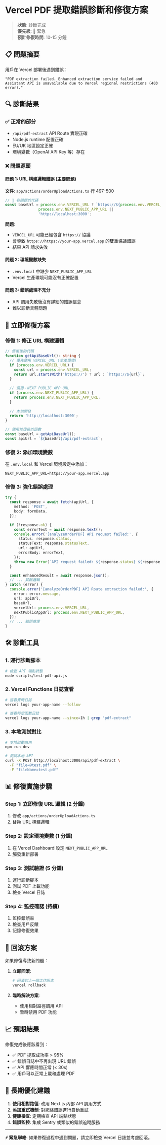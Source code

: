 # Vercel PDF 提取錯誤診斷和修復方案

> **狀態**: 診斷完成  
> **優先級**: 🔴 緊急  
> **預計修復時間**: 10-15 分鐘  

## 📋 問題摘要

用戶在 Vercel 部署後遇到錯誤：
```
"PDF extraction failed. Enhanced extraction service failed and Assistant API is unavailable due to Vercel regional restrictions (403 error)."
```

## 🔍 診斷結果

### ✅ 正常的部分
- `/api/pdf-extract` API Route 實現正確
- Node.js runtime 配置正確
- EU/UK 地區設定正確
- 環境變數（OpenAI API Key 等）存在

### ❌ 問題源頭

#### **問題 1: URL 構建邏輯錯誤** (主要問題)
**文件**: `app/actions/orderUploadActions.ts` 行 497-500

```typescript
// 🚨 有問題的代碼
const baseUrl = process.env.VERCEL_URL ? `https://${process.env.VERCEL_URL}` : 
               process.env.NEXT_PUBLIC_APP_URL || 
               'http://localhost:3000';
```

**問題**: 
- `VERCEL_URL` 可能已經包含 `https://` 協議
- 會導致 `https://https://your-app.vercel.app` 的雙重協議錯誤
- 結果 API 請求失敗

#### **問題 2: 環境變數缺失**
- `.env.local` 中缺少 `NEXT_PUBLIC_APP_URL`
- Vercel 生產環境可能沒有正確配置

#### **問題 3: 錯誤處理不充分**
- API 調用失敗後沒有詳細的錯誤信息
- 難以診斷具體問題

## 🚀 立即修復方案

### 修復 1: 修正 URL 構建邏輯

```typescript
// 修復後的代碼
function getApiBaseUrl(): string {
  // 優先使用 VERCEL_URL (生產環境)
  if (process.env.VERCEL_URL) {
    const url = process.env.VERCEL_URL;
    return url.startsWith('https://') ? url : `https://${url}`;
  }
  
  // 備用：NEXT_PUBLIC_APP_URL
  if (process.env.NEXT_PUBLIC_APP_URL) {
    return process.env.NEXT_PUBLIC_APP_URL;
  }
  
  // 本地開發
  return 'http://localhost:3000';
}

// 使用修復後的函數
const baseUrl = getApiBaseUrl();
const apiUrl = `${baseUrl}/api/pdf-extract`;
```

### 修復 2: 添加環境變數

在 `.env.local` 和 Vercel 環境設定中添加：
```env
NEXT_PUBLIC_APP_URL=https://your-app.vercel.app
```

### 修復 3: 強化錯誤處理

```typescript
try {
  const response = await fetch(apiUrl, {
    method: 'POST',
    body: formData,
  });

  if (!response.ok) {
    const errorText = await response.text();
    console.error('[analyzeOrderPDF] API request failed:', {
      status: response.status,
      statusText: response.statusText,
      url: apiUrl,
      errorBody: errorText,
    });
    throw new Error(`API request failed: ${response.status} ${response.statusText} - ${errorText}`);
  }

  const enhancedResult = await response.json();
  // ... 其餘邏輯
} catch (error) {
  console.error('[analyzeOrderPDF] API Route extraction failed:', {
    error: error.message,
    url: apiUrl,
    baseUrl,
    vercelUrl: process.env.VERCEL_URL,
    nextPublicAppUrl: process.env.NEXT_PUBLIC_APP_URL,
  });
  // ... 錯誤處理
}
```

## 🛠️ 診斷工具

### 1. 運行診斷腳本
```bash
# 檢查 API 端點狀態
node scripts/test-pdf-api.js
```

### 2. Vercel Functions 日誌查看
```bash
# 查看實時日誌
vercel logs your-app-name --follow

# 查看特定函數日誌
vercel logs your-app-name --since=1h | grep "pdf-extract"
```

### 3. 本地測試對比
```bash
# 本地啟動應用
npm run dev

# 測試本地 API
curl -X POST http://localhost:3000/api/pdf-extract \
  -F "file=@test.pdf" \
  -F "fileName=test.pdf"
```

## 📊 修復實施步驟

### Step 1: 立即修復 URL 邏輯 (2 分鐘)
1. 修改 `app/actions/orderUploadActions.ts`
2. 替換 URL 構建邏輯

### Step 2: 設定環境變數 (1 分鐘)
1. 在 Vercel Dashboard 設定 `NEXT_PUBLIC_APP_URL`
2. 觸發重新部署

### Step 3: 測試驗證 (5 分鐘)
1. 運行診斷腳本
2. 測試 PDF 上載功能
3. 檢查 Vercel 日誌

### Step 4: 監控確認 (持續)
1. 監控錯誤率
2. 檢查用戶反饋
3. 記錄修復效果

## 🔄 回滾方案

如果修復導致新問題：

1. **立即回滾**:
   ```bash
   # 回滾到上一個工作版本
   vercel rollback
   ```

2. **臨時解決方案**: 
   - 使用相對路徑調用 API
   - 暫時禁用 PDF 功能

## 📈 預期結果

修復完成後應該看到：
- ✅ PDF 提取成功率 > 95%
- ✅ 錯誤日誌中不再出現 URL 錯誤
- ✅ API 響應時間正常 (< 30s)
- ✅ 用戶可以正常上載和處理 PDF

## 🎯 長期優化建議

1. **使用相對路徑**: 改用 Next.js 內部 API 調用方式
2. **添加重試機制**: 對網絡錯誤進行自動重試
3. **健康檢查**: 定期檢查 API 端點狀態
4. **錯誤監控**: 集成 Sentry 或類似的錯誤追蹤服務

---

**⚡ 緊急聯絡**: 如果修復過程中遇到問題，請立即檢查 Vercel 日誌並考慮回滾。